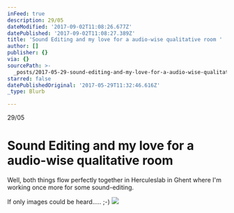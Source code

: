 ```yaml
---
inFeed: true
description: 29/05
dateModified: '2017-09-02T11:08:26.677Z'
datePublished: '2017-09-02T11:08:27.389Z'
title: 'Sound Editing and my love for a audio-wise qualitative room '
author: []
publisher: {}
via: {}
sourcePath: >-
  _posts/2017-05-29-sound-editing-and-my-love-for-a-audio-wise-qualitative-room.md
starred: false
datePublishedOriginal: '2017-05-29T11:32:46.616Z'
_type: Blurb

---
```

29/05

# Sound Editing and my love for a audio-wise qualitative room 

Well, both things flow perfectly together in Herculeslab in Ghent where I'm working once more for some sound-editing.

If only images could be heard..... ;-) ![](https://the-grid-user-content.s3-us-west-2.amazonaws.com/699c0e19-cf21-4804-ac27-bc755c5e2592.jpg)